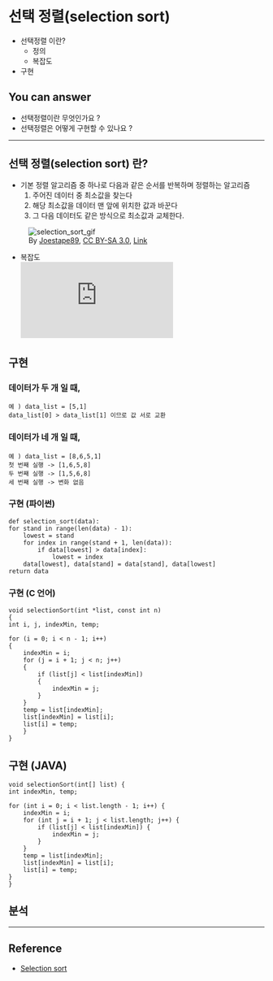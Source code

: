 

# 선택 정렬(selection sort)
<!--Table of Contents-->
- 선택정렬 이란?
  - 정의
  - 복잡도  
- 구현



<!-- 어떤 질문을 대답할 수 있어야 하는지-->
## You can answer
- 선택정렬이란 무엇인가요 ? 
- 선택정렬은 어떻게 구현할 수 있나요 ? 

<!--Contents-->

---
## 선택 정렬(selection sort) 란?
* 기본 정렬 알고리즘 중 하나로 다음과 같은 순서를 반복하며 정렬하는 알고리즘
    1) 주어진 데이터 중 최소값을 찾는다
    2) 해당 최소값을 데이터 맨 앞에 위치한 값과 바꾼다
    3) 그 다음 데이터도 같은 방식으로 최소값과 교체한다.

&nbsp;&nbsp;&nbsp;&nbsp;&nbsp;&nbsp;&nbsp;&nbsp;&nbsp;
![selection_sort_gif](https://upload.wikimedia.org/wikipedia/commons/9/94/Selection-Sort-Animation.gif)  
&nbsp;&nbsp;&nbsp;&nbsp;&nbsp;&nbsp;&nbsp;&nbsp;&nbsp;
By <a href="https://en.wikipedia.org/wiki/User:Joestape89" class="extiw" title="en:User:Joestape89">Joestape89</a>, <a href="http://creativecommons.org/licenses/by-sa/3.0/" title="Creative Commons Attribution-Share Alike 3.0">CC BY-SA 3.0</a>, <a href="https://commons.wikimedia.org/w/index.php?curid=3330231">Link</a>

* 복잡도  
 ![수식](https://latex.codecogs.com/gif.latex?%7B%5Cdisplaystyle%20C_%7Bmin%7D%3DC_%7Bave%7D%3DC_%7Bmax%7D%3D%5Csum%20_%7Bi%3D1%7D%5E%7BN-1%7D%7BN-i%7D%3D%7B%5Cfrac%20%7BN%28N-1%29%7D%7B2%7D%7D%3DO%28n%5E%7B2%7D%29%7D)
  
## 구현
### 데이터가 두 개 일 때,
    예 ) data_list = [5,1]
    data_list[0] > data_list[1] 이므로 값 서로 교환 

### 데이터가 네 개 일 때,
    예 ) data_list = [8,6,5,1]
    첫 번째 실행 -> [1,6,5,8]
    두 번째 실행 -> [1,5,6,8]
    세 번째 실행 -> 변화 없음
### 구현 (파이썬)
    def selection_sort(data):
    for stand in range(len(data) - 1):
        lowest = stand
        for index in range(stand + 1, len(data)):
            if data[lowest] > data[index]:
                lowest = index
        data[lowest], data[stand] = data[stand], data[lowest]
    return data
### 구현 (C 언어)
    void selectionSort(int *list, const int n)
    {
    int i, j, indexMin, temp;

    for (i = 0; i < n - 1; i++)
    {
        indexMin = i;
        for (j = i + 1; j < n; j++)
        {
            if (list[j] < list[indexMin])
            {
                indexMin = j;
            }
        }
        temp = list[indexMin];
        list[indexMin] = list[i];
        list[i] = temp;
        }
    }
## 구현 (JAVA)
    void selectionSort(int[] list) {
    int indexMin, temp;

    for (int i = 0; i < list.length - 1; i++) {
        indexMin = i;
        for (int j = i + 1; j < list.length; j++) {
            if (list[j] < list[indexMin]) {
                indexMin = j;
            }
        }
        temp = list[indexMin];
        list[indexMin] = list[i];
        list[i] = temp;
    }
    }   
## 분석 

---
## Reference
- [Selection sort](https://en.wikipedia.org/wiki/Selection_sort)

